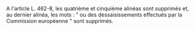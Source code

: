 A l'article L. 462-8, les quatrième et cinquième alinéas sont supprimés et, au dernier alinéa, les mots : " ou des dessaisissements effectués par la Commission européenne " sont supprimés.
